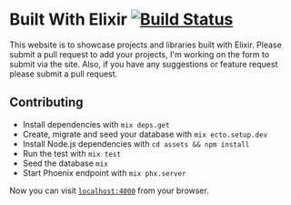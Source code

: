 # Built With Elixir [![Build Status](https://travis-ci.org/edgar971/built_with_elixir.svg?branch=master)](https://travis-ci.org/edgar971/built_with_elixir)
This website is to showcase projects and libraries built with Elixir. Please submit a pull request to add your projects, I'm working on the form to submit via the site. Also, if you have any suggestions or feature request please submit a pull request. 

## Contributing

  * Install dependencies with `mix deps.get`
  * Create, migrate and seed your database with `mix ecto.setup.dev`
  * Install Node.js dependencies with `cd assets && npm install`
  * Run the test with `mix test`
  * Seed the database `mix `
  * Start Phoenix endpoint with `mix phx.server`

Now you can visit [`localhost:4000`](http://localhost:4000) from your browser.

